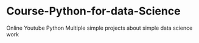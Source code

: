 # Course-Python-for-data-Science
Online Youtube Python
Multiple simple projects about simple data science work
